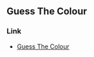 ## Guess The Colour

### Link

- [Guess The Colour](https://projects.raspberrypi.org/en/projects/cd-beginner-javascript-sushi)
